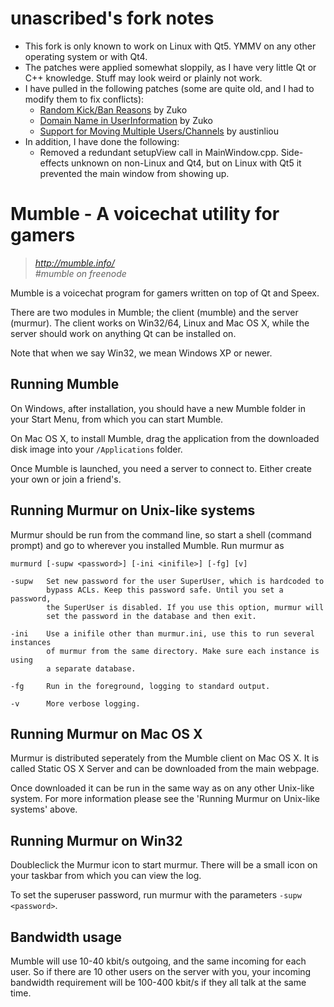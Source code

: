 # unascribed's fork notes
* This fork is only known to work on Linux with Qt5. YMMV on any other operating system or with Qt4.
* The patches were applied somewhat sloppily, as I have very little Qt or C++ knowledge. Stuff may look weird or plainly not work.
* I have pulled in the following patches (some are quite old, and I had to modify them to fix conflicts):
  * [Random Kick/Ban Reasons](https://github.com/mumble-voip/mumble/pull/175) by Zuko
  * [Domain Name in UserInformation](https://github.com/mumble-voip/mumble/pull/1299) by Zuko
  * [Support for Moving Multiple Users/Channels](https://github.com/mumble-voip/mumble/pull/1871) by austinliou
* In addition, I have done the following:
  * Removed a redundant setupView call in MainWindow.cpp. Side-effects unknown on non-Linux and Qt4, but on Linux with Qt5 it prevented the main window from showing up.

Mumble - A voicechat utility for gamers
=======================================

> *http://mumble.info/*  
> *#mumble on freenode*

Mumble is a voicechat program for gamers written on top of Qt and Speex.

There are two modules in Mumble; the client (mumble) and the server
(murmur). The client works on Win32/64, Linux and Mac OS X, while the
server should work on anything Qt can be installed on.

Note that when we say Win32, we mean Windows XP or newer.

## Running Mumble

On Windows, after installation, you should have a new Mumble folder in your
Start Menu, from which you can start Mumble.

On Mac OS X, to install Mumble, drag the application from the downloaded
disk image into your `/Applications` folder.

Once Mumble is launched, you need a server to connect to. Either create your
own or join a friend's.

## Running Murmur on Unix-like systems

Murmur should be run from the command line, so start a shell (command prompt)
and go to wherever you installed Mumble. Run murmur as

```
murmurd [-supw <password>] [-ini <inifile>] [-fg] [v]

-supw   Set new password for the user SuperUser, which is hardcoded to
        bypass ACLs. Keep this password safe. Until you set a password,
        the SuperUser is disabled. If you use this option, murmur will
        set the password in the database and then exit.

-ini    Use a inifile other than murmur.ini, use this to run several instances
        of murmur from the same directory. Make sure each instance is using
        a separate database.

-fg     Run in the foreground, logging to standard output.

-v      More verbose logging.
```

## Running Murmur on Mac OS X

Murmur is distributed seperately from the Mumble client on Mac OS X.
It is called Static OS X Server and can be downloaded from the main webpage.

Once downloaded it can be run in the same way as on any other Unix-like system.
For more information please see the 'Running Murmur on Unix-like systems' above.

## Running Murmur on Win32

Doubleclick the Murmur icon to start murmur. There will be a small icon on your
taskbar from which you can view the log.

To set the superuser password, run murmur with the parameters `-supw <password>`.

## Bandwidth usage

Mumble will use 10-40 kbit/s outgoing, and the same incoming for each user.
So if there are 10 other users on the server with you, your incoming
bandwidth requirement will be 100-400 kbit/s if they all talk at the same time.

